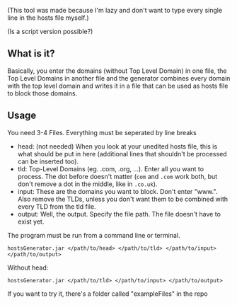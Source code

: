(This tool was made because I'm lazy and don't want to type every single line in the hosts file myself.)

(Is a script version possible?)

## What is it?

Basically, you enter the domains (without Top Level Domain) in one file, the Top Level Domains in another file and the generator combines every domain with the top level domain and writes it in a file that can be used as hosts file to block those domains.

## Usage

You need 3-4 Files. Everything must be seperated by line breaks

* head: (not needed) When you look at your unedited hosts file, this is what should be put in here (additional lines that shouldn't be processed can be inserted too).
* tld: Top-Level Domains (eg. .com, .org, ...). Enter all you want to process. The dot before doesn't matter (`com` and `.com` work both, but don't remove a dot in the middle, like in `.co.uk`).
* input: These are the domains you want to block. Don't enter "www.". Also remove the TLDs, unless you don't want them to be combined with every TLD from the tld file.
* output: Well, the output. Specify the file path. The file doesn't have to exist yet.

The program must be run from a command line or terminal.

`hostsGenerator.jar </path/to/head> </path/to/tld> </path/to/input> </path/to/output>`

Without head:

`hostsGenerator.jar </path/to/tld> </path/to/input> </path/to/output>`

If you want to try it, there's a folder called "exampleFiles" in the repo
